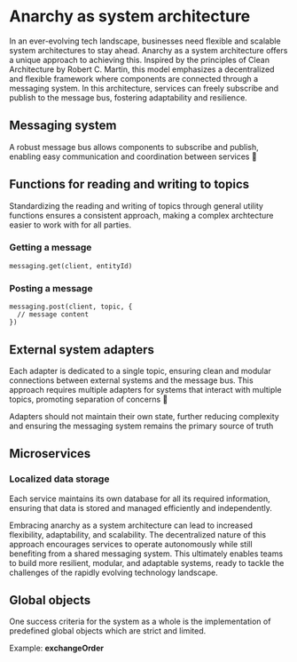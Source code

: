 # Anarchy as system architecture

In an ever-evolving tech landscape, businesses need flexible and scalable system architectures to stay ahead. Anarchy as a system architecture offers a unique approach to achieving this. Inspired by the principles of Clean Architecture by Robert C. Martin, this model emphasizes a decentralized and flexible framework where components are connected through a messaging system. In this architecture, services can freely subscribe and publish to the message bus, fostering adaptability and resilience.

## Messaging system
A robust message bus allows components to subscribe and publish, enabling easy communication and coordination between services 📨

## Functions for reading and writing to topics
Standardizing the reading and writing of topics through general utility functions ensures a consistent approach, making a complex archtecture easier to work with for all parties. 
### Getting a message
```
messaging.get(client, entityId)
```
### Posting a message
```
messaging.post(client, topic, {
  // message content
})
```

## External system adapters
Each adapter is dedicated to a single topic, ensuring clean and modular connections between external systems and the message bus. This approach requires multiple adapters for systems that interact with multiple topics, promoting separation of concerns 🔌

Adapters should not maintain their own state, further reducing complexity and ensuring the messaging system remains the primary source of truth

## Microservices

### Localized data storage
Each service maintains its own database for all its required information, ensuring that data is stored and managed efficiently and independently.

Embracing anarchy as a system architecture can lead to increased flexibility, adaptability, and scalability. The decentralized nature of this approach encourages services to operate autonomously while still benefiting from a shared messaging system. This ultimately enables teams to build more resilient, modular, and adaptable systems, ready to tackle the challenges of the rapidly evolving technology landscape.

## Global objects

One success criteria for the system as a whole is the implementation of predefined global objects which are strict and limited. 

Example: **exchangeOrder**
```

```
